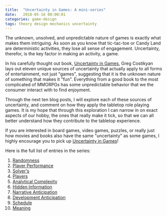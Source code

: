 ```yaml
---
title:  "Uncertainty in Games: A mini-series"
date:   2018-05-16 00:00:01
categories: game-design
tags: theory design mechanics uncertainty
---
```


The unknown, unsolved, and unpredictable nature of games is exactly what makes them intriguing. As soon as you know that tic-tac-toe or Candy Land are deterministic activities, they lose all sense of engagement. Uncertainty, therefor, is the key factor in making an activity, a game.

In his carefully thought out book, [<u>Uncertainty in Games</u>](https://mitpress.mit.edu/books/uncertainty-games), Greg Costikyan lays out eleven unique sources of uncertainty that actually apply to all forms of entertainment, not just "games", suggesting that it is the unknown nature of something that makes it "fun". Everything from a good book to the most complicated of MMORPGs has some unpredictable behavior that we the consumer interact with to find enjoyment.

Through the next ten blog posts, I will explore each of these sources of uncertainty, and comment on how they apply the tabletop role playing games. It is my hope that through this exploration I can narrow in on exact aspects of our hobby, the ones that really make it tick, so that we can all better understand how they contribute to the tabletop experience.

If you are interested in board games, video games, puzzles, or really just how movies and books also have the same "uncertainty" as some games, I highly encourage you to pick up [<u>Uncertainty in Games</u>](https://mitpress.mit.edu/books/uncertainty-games)!

Here is the full list of entries in the series:
1. [Randomness](/blog/game-design/uncertainty-randomness)
1. [Player Performance](/blog/game-design/uncertainty-player-performance)
1. [Solver's](/blog/game-design/uncertainty-solvers)
1. [Players](/blog/game-design/uncertainty-players)
1. [Analytical Complexity](/blog/game-design/uncertainty-analytic-complexity)
1. [Hidden Information](/blog/game-design/uncertainty-hidden-information)
1. [Narrative Anticipation](/blog/game-design/uncertainty-narrative-anticipation)
1. [Development Anticipation](/blog/game-design/uncertainty-development-anticipation)
1. [Schedule](/blog/game-design/uncertainty-schedule)
1. [Meaning](/blog/game-design/uncertainty-meaning)
